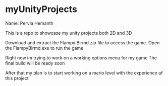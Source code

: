 # myUnityProjects

Name: Pervla Hemanth

This is a repo to showcase my unity projects both 2D and 3D

Download and extract the Flampy Birmd.zip file to access the game.
Open the FlampyBirmd.exe to run the game

Right now im trying to work on a working options menu for my game
The final build will be ready soon

After that my plan is to start working on a mario level with the experience of this project
